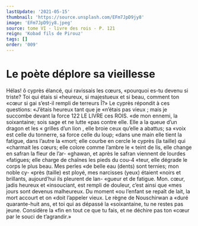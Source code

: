 ```yaml
---
lastUpdate: '2021-05-15'
thumbnail: 'https://source.unsplash.com/EFm7JpD9jy8'
image: 'EFm7JpD9jy8.jpeg'
source: tome VI - livre des rois - P. 121
reign: 'Kobad fils de Pirouz'
tags: []
order: '009'
---
```


# Le poète déplore sa vieillesse

Hélas! ô cyprès élancé, qui ravissais les cœurs,
«pourquoi es-tu devenu si triste? Toi qui étais si «heureux, si majestueux et si beau, comment ton «cœur si gai s’est-il rempli de terreurs Î?» Le cyprès
répondit à ces questions: «J’étais heureux tant que je
«n’étais pas vieux ; mais je succombe devant la force
122 LE LIVRE ces ROIS.
«de mon ennemi, la soixantaine; sois sage et ne lutte «pas contre elle. Elle a la queue d’un dragon et les
« grilles d’un lion , elle broie ceux qu’elle a abattus; sa
«voix est celle du tonnerre, sa force celle du loup; «dans une main elle tient la fatigue, dans l’autre la «mort; elle courbe en cercle le cyprès (la taille) qui «charmait les cœurs; elle colore comme l’ambre le
« teint de lis, elle change en safran la fleur de l’ar- «ghawan, et après le safran viennent de lourdes «fatigues; elle charge de chaînes les pieds du cou-4 «teur, elle dégrade le corps le plus beau. Mes perles «de belle eau (dents) sont ternies; mon noble cy- «près (taille) est ployé, mes narcisses (yeux) étaient «noirs et brillants, aujourd’hui ils pleurent de lan- «gueur et de fatigue. Mon. cœur, jadis heureux et «insouciant, est rempli de douleur, c’est ainsi que «mes jours sont devenus malheureux. Du moment «ou l’enfant se repaît de lait, la mort accourt et on
«doit l’appeler vieux. Le règne de Nouschirwan a «duré quarante-huit ans, et toi qui as dépassé la «soixantaine, tu ne restes pas jeune. Considère la «fin en tout ce que tu fais, et ne déchire pas ton «cœur par le souci de t’agrandir.»
